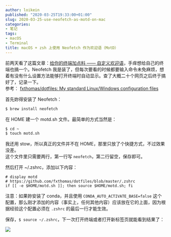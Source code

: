 ```yaml
---
author: loikein
published: "2020-03-25T19:33:00+01:00"
slug: 2020-03-25-use-neofetch-as-motd-on-mac
categories:
- 笔记
tags:
- macOS
- Terminal
title: macOS + zsh 上使用 Neofetch 作为欢迎语（MotD）
---
```

前两天看了这篇文章：[给你的终端加点料 —— 自定义欢迎语](https://sspai.com/post/59297)，手痒想给自己的终端也搞一个。Neofetch 我是装了，但每次要看的时候都要输入命令未免麻烦，想着有没有什么设置方法能够打开终端时自动显示。查了大概二十个网页之后终于搞好了，记录一下。  
参考： [fxthomas/dotfiles: My standard Linux/Windows configuration
files](https://github.com/fxthomas/dotfiles)  
  
首先妳得安装了 Neofetch：

```sh
$ brew install neofetch
```

在 HOME 建一个 motd.sh 文件。最简单的方式当然是：

```sh
$ cd ~
$ touch motd.sh
```

我还用 stow，所以真正的文件并不在
HOME，那里只放了个快捷方式，不过效果没差。  
这个文件里只需要两行，第一行写 `neofetch`，第二行留空，保存即可。  
  
然后打开 ~/.zshrc，添加以下内容：  

```zshrc
# display motd
# https://github.com/fxthomas/dotfiles/blob/master/.zshrc
if [[ -e $HOME/motd.sh ]]; then source $HOME/motd.sh; fi
```


注意：如果妳安装了 conda，并且使用 `CONDA_AUTO_ACTIVATE_BASE=false`
这个配置，那么刚才添加的内容（事实上，任何其他内容）应该放在它的上面，因为根据经验这个配置必须在
`.zshrc` 的最后一行才能生效。  
  
保存，`$ source ~/.zshrc`，下一次打开终端或者打开新标签页就能看到结果了：  

[![](/post-img/2020-03-25-mac-zsh-shang-shi-yong-neofetch-zuo-wei-huan-ying-yu-motd-%25E6%2588%25AA%25E5%25B1%258F2020-03-2519.26.16.png)](../images/2020-03-25-mac-zsh-shang-shi-yong-neofetch-zuo-wei-huan-ying-yu-motd-%25E6%2588%25AA%25E5%25B1%258F2020-03-2519.26.16.png)
